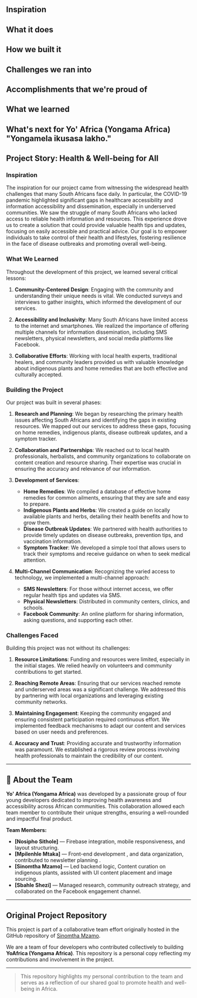 ## Inspiration

## What it does

## How we built it

## Challenges we ran into

## Accomplishments that we're proud of

## What we learned

## What's next for Yo' Africa (Yongama Africa) "Yongamela ikusasa lakho."

## Project Story: Health & Well-being for All

### Inspiration

The inspiration for our project came from witnessing the widespread health challenges that many South Africans face daily. In particular, the COVID-19 pandemic highlighted significant gaps in healthcare accessibility and information accessibility and dissemination, especially in underserved communities. We saw the struggle of many South Africans who lacked access to reliable health information and resources. This experience drove us to create a solution that could provide valuable health tips and updates, focusing on easily accessible and practical advice. Our goal is to empower individuals to take control of their health and lifestyles, fostering resilience in the face of disease outbreaks and promoting overall well-being.

### What We Learned

Throughout the development of this project, we learned several critical lessons:

1. **Community-Centered Design**: Engaging with the community and understanding their unique needs is vital. We conducted surveys and interviews to gather insights, which informed the development of our services.
   
2. **Accessibility and Inclusivity**: Many South Africans have limited access to the internet and smartphones. We realized the importance of offering multiple channels for information dissemination, including SMS newsletters, physical newsletters, and social media platforms like Facebook.

3. **Collaborative Efforts**: Working with local health experts, traditional healers, and community leaders provided us with valuable knowledge about indigenous plants and home remedies that are both effective and culturally accepted.

### Building the Project

Our project was built in several phases:

1. **Research and Planning**: We began by researching the primary health issues affecting South Africans and identifying the gaps in existing resources. We mapped out our services to address these gaps, focusing on home remedies, indigenous plants, disease outbreak updates, and a symptom tracker.

2. **Collaboration and Partnerships**: We reached out to local health professionals, herbalists, and community organizations to collaborate on content creation and resource sharing. Their expertise was crucial in ensuring the accuracy and relevance of our information.

3. **Development of Services**:
   - **Home Remedies**: We compiled a database of effective home remedies for common ailments, ensuring that they are safe and easy to prepare.
   - **Indigenous Plants and Herbs**: We created a guide on locally available plants and herbs, detailing their health benefits and how to grow them.
   - **Disease Outbreak Updates**: We partnered with health authorities to provide timely updates on disease outbreaks, prevention tips, and vaccination information.
   - **Symptom Tracker**: We developed a simple tool that allows users to track their symptoms and receive guidance on when to seek medical attention.

4. **Multi-Channel Communication**: Recognizing the varied access to technology, we implemented a multi-channel approach:
   - **SMS Newsletters**: For those without internet access, we offer regular health tips and updates via SMS.
   - **Physical Newsletters**: Distributed in community centers, clinics, and schools.
   - **Facebook Community**: An online platform for sharing information, asking questions, and supporting each other.

### Challenges Faced

Building this project was not without its challenges:

1. **Resource Limitations**: Funding and resources were limited, especially in the initial stages. We relied heavily on volunteers and community contributions to get started.
   
2. **Reaching Remote Areas**: Ensuring that our services reached remote and underserved areas was a significant challenge. We addressed this by partnering with local organizations and leveraging existing community networks.

3. **Maintaining Engagement**: Keeping the community engaged and ensuring consistent participation required continuous effort. We implemented feedback mechanisms to adapt our content and services based on user needs and preferences.

4. **Accuracy and Trust**: Providing accurate and trustworthy information was paramount. We established a rigorous review process involving health professionals to maintain the credibility of our content.

---

## 👥 About the Team

**Yo' Africa (Yongama Africa)** was developed by a passionate group of four young developers dedicated to improving health awareness and accessibility across African communities. This collaboration allowed each team member to contribute their unique strengths, ensuring a well-rounded and impactful final product.

**Team Members:**

- **[Nosipho Sithole]** — Firebase integration, mobile responsiveness, and layout structuring.
- **[Mpilenhle Mtaka]** —  Front-end development , and data organization, contributed to newsletter planning .
- **[Sinomtha Mzamo]** —  Led backend logic,  Content curation on indigenous plants, assisted with UI content placement and image sourcing.
- **[Sbahle Shezi]** — Managed research, community outreach strategy, and collaborated on the Facebook engagement channel.


---

## Original Project Repository

This project is part of a collaborative team effort originally hosted in the GitHub repository of [Sinomtha Mzamo](https://github.com/SinomthaMzamo/yo-africa). 

We are a team of four developers who contributed collectively to building **YoAfrica (Yongama Africa)**. This repository is a personal copy reflecting my contributions and involvement in the project.

---


> This repository highlights my personal contribution to the team and serves as a reflection of our shared goal to promote health and well-being in Africa.
